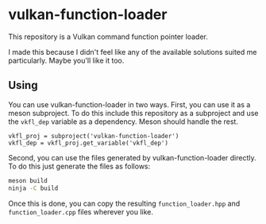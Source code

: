 # vulkan-function-loader

This repository is a Vulkan command function pointer loader.

I made this because I didn't feel like any of the available solutions suited me particularly. Maybe you'll like it too.

## Using

You can use vulkan-function-loader in two ways. First, you can use it as a meson subproject. To do this include this repository as a subproject and use the `vkfl_dep` variable as a dependency. Meson should handle the rest.

```meson
vkfl_proj = subproject('vulkan-function-loader')
vkfl_dep = vkfl_proj.get_variable('vkfl_dep')
```

Second, you can use the files generated by vulkan-function-loader directly. To do this just generate the files as follows:

```sh
meson build
ninja -C build
```

Once this is done, you can copy the resulting `function_loader.hpp` and `function_loader.cpp` files wherever you like.
